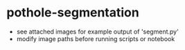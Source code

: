 # pothole-segmentation

- see attached images for example output of 'segment.py'
- modify image paths before running scripts or notebook
